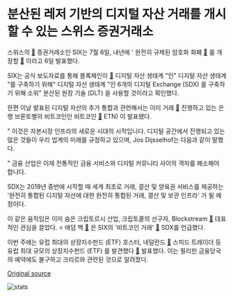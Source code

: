# 분산된 레저 기반의 디지털 자산 거래를 개시할 수 있는 스위스 증권거래소

스위스의  [🔗](https://cointelegraph.com/tags/switzerland) 증권거래소인 SIX는 7월 6일, 내년에 ' 완전히 규제된 암호화 화폐  [🔗](https://cointelegraph.com/tags/exchanges) 를 개장할  [🔗](https://www.six-group.com/en/site/digital-exchange.html) 이라고 6일 발표했다.

SIX는 공식 보도자료를 통해 블록체인이  [🔗](https://cointelegraph.com/tags/blockchain)  디지털 자산 생태계 "인" 디지털 자산 생태계 "를 구축하기 위해" 디지털 자산 생태계 "인 6개의 디지털 Exchange (SDX) 를 구축하기 위해 소위" 분산된 원장 기술 (DLT) 을 사용할 것이라고 확인했다.

한편 이날 발표된 디지털 자산의 추가 통합과 관련해서는 이미 거래  [🔗](https://cointelegraph.com/news/vontobel-bitcoin-certificate-is-most-traded-product-on-main-swiss-exchange)  진행하고 있는 은행 브론토벨의 비트코인인 비트코인  [🔗](https://cointelegraph.com/bitcoin-price-index)  ETN) 이 발표됐다.

" 이것은 자본시장 인프라의 새로운 시대의 시작입니다. 디지털 공간에서 진행되고 있는 많은 것들이 우리 업계의 미래를 규정하고 있으며, Jos Dijsselhof는 다음과 같이 말했다.

" 금융 산업은 이제 전통적인 금융 서비스와 디지털 커뮤니티 사이의 격차를 해소해야 합니다.

SDX는 2019년 중반에 시작할 때 세계 최초로 거래, 결산 및 양육권 서비스를 제공하는 '완전히 통합된 디지털 자산에 대한 완전히 통합된 거래, 결산 및 보관 인프라' 가 될 예정이다.

이 같은 움직임은 이미 숨은 크립토르시 산업, 크립토콜의 선구자, Blockstream  [🔗](https://cointelegraph.com/tags/blockstream)  대표적인 관심을 끌었다. &lt; 애덤 백  [🔗](https://cointelegraph.com/tags/adam-back) 은 SIX의 '비트코인 거래'  [🔗](https://twitter.com/adam3us/status/1015203419433422859)  SDX를 언급했다.

이번 주에는 유럽 최대의 상장지수펀드 (ETF) 호스터, 네덜란드  [🔗](https://cointelegraph.com/tags/netherlands)  스피드 트레이더 등 유럽 최대 규모의 상장지수펀드 (ETF) 를 발견했다  [🔗](https://cointelegraph.com/news/dutch-speed-trading-firm-enters-crypto-market-despite-regulator-s-warnings)  발표했다. 이는 필리핀 금융당국의 예약에도 불구하고 크리르와 관련된 것으로 알려졌다.

[Original source](https://cointelegraph.com/news/main-swiss-stock-exchange-to-launch-distributed-ledger-based-digital-asset-exchange)

![stats](https://c.statcounter.com/11760860/0/a89fa40b/1/ "stats")
